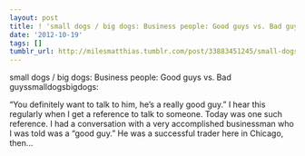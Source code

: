 ```yaml
---
layout: post
title: ! 'small dogs / big dogs: Business people: Good guys vs. Bad guys'
date: '2012-10-19'
tags: []
tumblr_url: http://milesmatthias.tumblr.com/post/33883451245/small-dogs-big-dogs-business-people-good-guys-vs
---
```

small dogs / big dogs: Business people: Good guys vs. Bad guyssmalldogsbigdogs:


“You definitely want to talk to him, he’s a really good guy.”
I hear this regularly when I get a reference to talk to someone. Today was one such reference. I had a conversation with a very accomplished businessman who I was told was a “good guy.” He was a successful trader here in Chicago, then…
